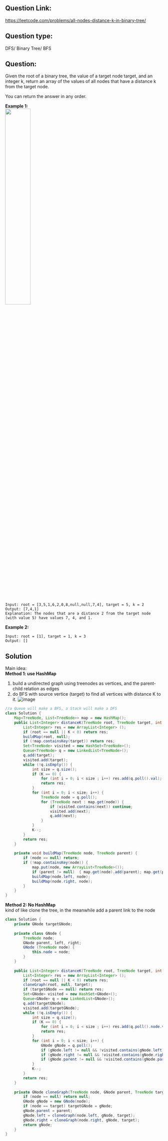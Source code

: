 ## Question Link:
https://leetcode.com/problems/all-nodes-distance-k-in-binary-tree/

## Question type: 
DFS/ Binary Tree/ BFS
## Question:
Given the root of a binary tree, the value of a target node target, and an integer k, return an array of the values of all nodes that have a distance k from the target node.

You can return the answer in any order.

**Example 1:**  
<img src="https://user-images.githubusercontent.com/59671980/129122781-f31449eb-f7f5-494d-849e-230fb1342911.png" width="40%" height="40%">
```
Input: root = [3,5,1,6,2,0,8,null,null,7,4], target = 5, k = 2
Output: [7,4,1]
Explanation: The nodes that are a distance 2 from the target node (with value 5) have values 7, 4, and 1.
```
**Example 2:**
```
Input: root = [1], target = 1, k = 3
Output: []
```

## Solution
Main idea:    
**Method 1: use HashMap**
1. build a undirected graph using treenodes as vertices, and the parent-child relation as edges
2. do BFS with source vertice (target) to find all vertices with distance K to it.
![image](https://user-images.githubusercontent.com/59671980/129122592-7fd563d1-66b1-4f52-94eb-c68064cc477d.png)
```java
//a Queue will make a BFS, a Stack will make a DFS
class Solution {
    Map<TreeNode, List<TreeNode>> map = new HashMap();
    public List<Integer> distanceK(TreeNode root, TreeNode target, int K) {
        List<Integer> res = new ArrayList<Integer> ();
        if (root == null || K < 0) return res;
        buildMap(root, null); 
        if (!map.containsKey(target)) return res;
        Set<TreeNode> visited = new HashSet<TreeNode>();
        Queue<TreeNode> q = new LinkedList<TreeNode>();
        q.add(target);
        visited.add(target);
        while (!q.isEmpty()) {
            int size = q.size();
            if (K == 0) {
                for (int i = 0; i < size ; i++) res.add(q.poll().val);
                return res;
            }
            for (int i = 0; i < size; i++) {
                TreeNode node = q.poll();
                for (TreeNode next : map.get(node)) {
                    if (visited.contains(next)) continue;
                    visited.add(next);
                    q.add(next);
                }
            }
            K--;
        }
        return res;
    }
    
    private void buildMap(TreeNode node, TreeNode parent) {
        if (node == null) return;
        if (!map.containsKey(node)) {
            map.put(node, new ArrayList<TreeNode>());
            if (parent != null)  { map.get(node).add(parent); map.get(parent).add(node) ; }
            buildMap(node.left, node);
            buildMap(node.right, node);
        }
    }    
}
```
**Method 2: No HashMap**    
kind of like clone the tree, in the meanwhile add a parent link to the node
```java
class Solution {
    private GNode targetGNode;
    
    private class GNode {
        TreeNode node;
        GNode parent, left, right;
        GNode (TreeNode node) {
            this.node = node;
        }
    }           
    
    public List<Integer> distanceK(TreeNode root, TreeNode target, int K) {
        List<Integer> res = new ArrayList<Integer> ();
        if (root == null || K < 0) return res;
        cloneGraph(root, null, target);
        if (targetGNode == null) return res;
        Set<GNode> visited = new HashSet<GNode>();
        Queue<GNode> q = new LinkedList<GNode>();
        q.add(targetGNode);
        visited.add(targetGNode);
        while (!q.isEmpty()) {
            int size = q.size();
            if (K == 0) {
                for (int i = 0; i < size ; i++) res.add(q.poll().node.val);
                return res;
            }
            for (int i = 0; i < size; i++) {
                GNode gNode = q.poll();
                if (gNode.left != null && !visited.contains(gNode.left)) { visited.add(gNode.left); q.add(gNode.left); }
                if (gNode.right != null && !visited.contains(gNode.right)) { visited.add(gNode.right); q.add(gNode.right); }
                if (gNode.parent != null && !visited.contains(gNode.parent)) { visited.add(gNode.parent); q.add(gNode.parent); }
            }
            K--;
        }
        return res;
    }
    
    private GNode cloneGraph(TreeNode node, GNode parent, TreeNode target) {
        if (node == null) return null;
        GNode gNode = new GNode(node);
        if (node == target) targetGNode = gNode;
        gNode.parent = parent;
        gNode.left = cloneGraph(node.left, gNode, target);
        gNode.right = cloneGraph(node.right, gNode, target);
        return gNode;
    }
}
```

